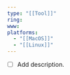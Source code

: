 ```yaml
---
type: "[[Tool]]"
ring: 
www: 
platforms:
  - "[[MacOS]]"
  - "[[Linux]]"
---
```

- [ ] Add description.